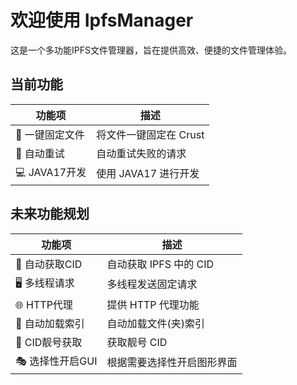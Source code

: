 # 欢迎使用 IpfsManager

这是一个多功能IPFS文件管理器，旨在提供高效、便捷的文件管理体验。

## 当前功能

| 功能项             | 描述                         |
|-------------------|-----------------------------|
| 📂 一键固定文件     | 将文件一键固定在 Crust         |
| 🔄 自动重试         | 自动重试失败的请求           |
| 💻 JAVA17开发       | 使用 JAVA17 进行开发          |

## 未来功能规划

| 功能项             | 描述                         |
|-------------------|-----------------------------|
| 🔎 自动获取CID      | 自动获取 IPFS 中的 CID        |
| 🖥️ 多线程请求      | 多线程发送固定请求            |
| 🌐 HTTP代理        | 提供 HTTP 代理功能            |
| 📁 自动加载索引     | 自动加载文件(夹)索引         |
| 🎫 CID靓号获取      | 获取靓号 CID                 |
| 🎭 选择性开启GUI     | 根据需要选择性开启图形界面   |
